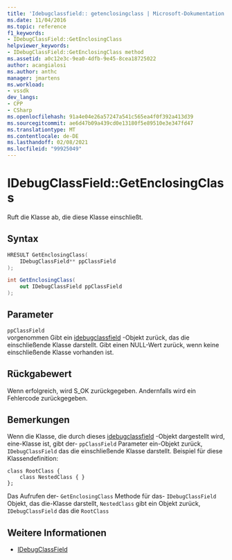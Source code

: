 ```yaml
---
title: 'Idebugclassfield:: getenclosingclass | Microsoft-Dokumentation'
ms.date: 11/04/2016
ms.topic: reference
f1_keywords:
- IDebugClassField::GetEnclosingClass
helpviewer_keywords:
- IDebugClassField::GetEnclosingClass method
ms.assetid: a0c12e3c-9ea0-4dfb-9e45-8cea18725022
author: acangialosi
ms.author: anthc
manager: jmartens
ms.workload:
- vssdk
dev_langs:
- CPP
- CSharp
ms.openlocfilehash: 91a4e04e26a57247a541c565ea4f0f392a413d39
ms.sourcegitcommit: ae6d47b09a439cd0e13180f5e89510e3e347fd47
ms.translationtype: MT
ms.contentlocale: de-DE
ms.lasthandoff: 02/08/2021
ms.locfileid: "99925049"
---
```

# <a name="idebugclassfieldgetenclosingclass"></a>IDebugClassField::GetEnclosingClass
Ruft die Klasse ab, die diese Klasse einschließt.

## <a name="syntax"></a>Syntax

```cpp
HRESULT GetEnclosingClass(
    IDebugClassField** ppClassField
);
```

```csharp
int GetEnclosingClass(
    out IDebugClassField ppClassField
);
```

## <a name="parameters"></a>Parameter
`ppClassField`\
vorgenommen Gibt ein [idebugclassfield](../../../extensibility/debugger/reference/idebugclassfield.md) -Objekt zurück, das die einschließende Klasse darstellt. Gibt einen NULL-Wert zurück, wenn keine einschließende Klasse vorhanden ist.

## <a name="return-value"></a>Rückgabewert
Wenn erfolgreich, wird S_OK zurückgegeben. Andernfalls wird ein Fehlercode zurückgegeben.

## <a name="remarks"></a>Bemerkungen
Wenn die Klasse, die durch dieses [idebugclassfield](../../../extensibility/debugger/reference/idebugclassfield.md) -Objekt dargestellt wird, eine-Klasse ist, gibt der- `ppClassField` Parameter ein-Objekt zurück, `IDebugClassField` das die einschließende Klasse darstellt. Beispiel für diese Klassendefinition:

```
class RootClass {
    class NestedClass { }
};
```

Das Aufrufen der- `GetEnclosingClass` Methode für das- `IDebugClassField` Objekt, das die-Klasse darstellt, `NestedClass` gibt ein Objekt zurück, `IDebugClassField` das die `RootClass`

## <a name="see-also"></a>Weitere Informationen
- [IDebugClassField](../../../extensibility/debugger/reference/idebugclassfield.md)
